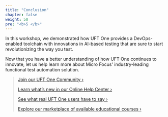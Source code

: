 ```yaml
---
title: "Conclusion"
chapter: false
weight: 50
pre: "<b>5 </b>"
---
```


In this workshop, we demonstrated how UFT One provides a DevOps-enabled toolchain with innovations in AI-based testing that are sure to start revolutionizing the way you test.

Now that you have a better understanding of how UFT One continues to innovate, let us help learn more about Micro Focus' industry-leading functional test automation solution.

>[Join our UFT One Community ›](https://community.microfocus.com/adtd/uft)
>
>[Learn what’s new in our Online Help Center ›](https://admhelp.microfocus.com/uft/en/latest/UFT_Help/Content/Resources/_TopNav/_TopNav_Home.htm)
>
>[See what real UFT One users have to say ›](https://www.microfocus.com/en-us/resource-center/case-study?product=UFT%20One)
>
>[Explore our marketplace of available educational courses ›](https://marketplace.microfocus.com/education/category/all?product=UFT-One)
